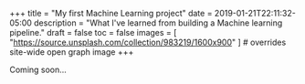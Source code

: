 +++
title = "My first Machine Learning project"
date = 2019-01-21T22:11:32-05:00
description = "What I've learned from building a Machine learning pipeline."
draft = false
toc = false
images = [
  "https://source.unsplash.com/collection/983219/1600x900"
] # overrides site-wide open graph image
+++

Coming soon...

